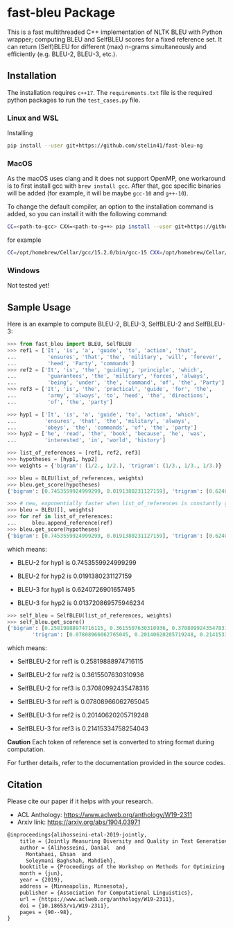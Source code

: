 # fast-bleu Package

This is a fast multithreaded C++ implementation of NLTK BLEU with Python wrapper; computing BLEU and SelfBLEU scores for a fixed reference set.
It can return (Self)BLEU for different (max) n-grams simultaneously and efficiently (e.g. BLEU-2, BLEU-3, etc.).

## Installation

The installation requires `c++17`.
The `requirements.txt` file is the required python packages to run the `test_cases.py` file.

### Linux and WSL

Installing

``` bash
pip install --user git+https://github.com/stelin41/fast-bleu-ng
```

### MacOS

As the macOS uses clang and it does not support OpenMP, one workaround is to first install gcc with `brew install gcc`. After that, gcc specific binaries will be added (for example, it will be maybe `gcc-10`
and `g++-10`).

To change the default compiler, an option to the installation command is added, so you can install it with the following command:

``` bash
CC=<path-to-gcc> CXX=<path-to-g++> pip install --user git+https://github.com/stelin41/fast-bleu-ng
```

for example

``` bash
CC=/opt/homebrew/Cellar/gcc/15.2.0/bin/gcc-15 CXX=/opt/homebrew/Cellar/gcc/15.2.0/bin/g++-15 pip install --user git+https://github.com/stelin41/fast-bleu-ng
```

### Windows

Not tested yet!

## Sample Usage

Here is an example to compute BLEU-2, BLEU-3, SelfBLEU-2 and SelfBLEU-3:

``` python
>>> from fast_bleu import BLEU, SelfBLEU
>>> ref1 = ['It', 'is', 'a', 'guide', 'to', 'action', 'that',
...          'ensures', 'that', 'the', 'military', 'will', 'forever',
...          'heed', 'Party', 'commands']
>>> ref2 = ['It', 'is', 'the', 'guiding', 'principle', 'which',
...          'guarantees', 'the', 'military', 'forces', 'always',
...          'being', 'under', 'the', 'command', 'of', 'the', 'Party']
>>> ref3 = ['It', 'is', 'the', 'practical', 'guide', 'for', 'the',
...          'army', 'always', 'to', 'heed', 'the', 'directions',
...          'of', 'the', 'party']

>>> hyp1 = ['It', 'is', 'a', 'guide', 'to', 'action', 'which',
...         'ensures', 'that', 'the', 'military', 'always',
...         'obeys', 'the', 'commands', 'of', 'the', 'party']
>>> hyp2 = ['he', 'read', 'the', 'book', 'because', 'he', 'was',
...         'interested', 'in', 'world', 'history']

>>> list_of_references = [ref1, ref2, ref3]
>>> hypotheses = [hyp1, hyp2]
>>> weights = {'bigram': (1/2., 1/2.), 'trigram': (1/3., 1/3., 1/3.)}

>>> bleu = BLEU(list_of_references, weights)
>>> bleu.get_score(hypotheses)
{'bigram': [0.7453559924999299, 0.0191380231127159], 'trigram': [0.6240726901657495, 0.013720869575946234]}

>>> # new, exponentially faster when list_of_references is constantly growing
>>> bleu = BLEU([], weights)
>>> for ref in list_of_references:
...     bleu.append_reference(ref)
>>> bleu.get_score(hypotheses)
{'bigram': [0.7453559924999299, 0.0191380231127159], 'trigram': [0.6240726901657495, 0.013720869575946234]}
```

which means:

* BLEU-2 for hyp1 is 0.7453559924999299
* BLEU-2 for hyp2 is 0.0191380231127159

* BLEU-3 for hyp1 is 0.6240726901657495
* BLEU-3 for hyp2 is 0.013720869575946234

```python
>>> self_bleu = SelfBLEU(list_of_references, weights)
>>> self_bleu.get_score()
{'bigram': [0.25819888974716115, 0.3615507630310936, 0.37080992435478316],
        'trigram': [0.07808966062765045, 0.20140620205719248, 0.21415334758254043]}
```

which means:

* SelfBLEU-2 for ref1 is 0.25819888974716115
* SelfBLEU-2 for ref2 is 0.3615507630310936
* SelfBLEU-2 for ref3 is 0.37080992435478316

* SelfBLEU-3 for ref1 is 0.07808966062765045
* SelfBLEU-3 for ref2 is 0.20140620205719248
* SelfBLEU-3 for ref3 is 0.21415334758254043

**Caution** Each token of reference set is converted to string format during computation.

For further details, refer to the documentation provided in the source codes.

## Citation

Please cite our paper if it helps with your research.

* ACL Anthology: <https://www.aclweb.org/anthology/W19-2311>
* Arxiv link: <https://arxiv.org/abs/1904.03971>

```latex
@inproceedings{alihosseini-etal-2019-jointly,
    title = {Jointly Measuring Diversity and Quality in Text Generation Models},
    author = {Alihosseini, Danial  and
      Montahaei, Ehsan  and
      Soleymani Baghshah, Mahdieh},
    booktitle = {Proceedings of the Workshop on Methods for Optimizing and Evaluating Neural Language Generation},
    month = {jun},
    year = {2019},
    address = {Minneapolis, Minnesota},
    publisher = {Association for Computational Linguistics},
    url = {https://www.aclweb.org/anthology/W19-2311},
    doi = {10.18653/v1/W19-2311},
    pages = {90--98},
}

```
